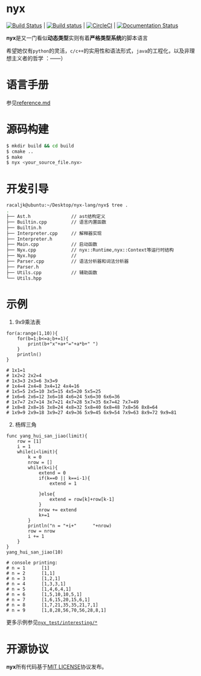 # nyx
[![Build Status](https://travis-ci.org/racaljk/nyx.svg?branch=master)](https://travis-ci.org/racaljk/nyx) | 
[![Build status](https://ci.appveyor.com/api/projects/status/ptqln5210xp6gupc?svg=true)](https://ci.appveyor.com/project/racaljk/nyx) |
[![CircleCI](https://circleci.com/gh/racaljk/nyx-lang.svg?style=svg)](https://circleci.com/gh/racaljk/nyx-lang) |
[![Documentation Status](https://readthedocs.org/projects/nyx-lang/badge/?version=latest)](https://nyx-lang.readthedocs.io/zh/latest/?badge=latest) 

**nyx**是又一门看似**动态类型**实则有着**严格类型系统**的脚本语言

希望她仅有`python`的灵活，`c/c++`的实用性和语法形式，`java`的工程化，以及非理想主义者的哲学 ：——）

# 语言手册
参见[reference.md](./reference.md)

# 源码构建
```bash
$ mkdir build && cd build
$ cmake ..
$ make
$ nyx <your_source_file.nyx>
```

# 开发引导
```bash
racaljk@ubuntu:~/Desktop/nyx-lang/nyx$ tree .
.
├── Ast.h               // ast结构定义
├── Builtin.cpp         // 语言内置函数
├── Builtin.h           
├── Interpreter.cpp     // 解释器实现
├── Interpreter.h
├── Main.cpp            // 启动函数
├── Nyx.cpp             // nyx::Runtime,nyx::Context等运行时结构
├── Nyx.hpp             // 
├── Parser.cpp          // 语法分析器和词法分析器
├── Parser.h
├── Utils.cpp           // 辅助函数
└── Utils.hpp
```

# 示例
1. 9x9乘法表
```nyx
for(a:range(1,10)){
    for(b=1;b<=a;b+=1){
        print(b+"x"+a+"="+a*b+" ")
    }
    println()
}

# 1x1=1 
# 1x2=2 2x2=4 
# 1x3=3 2x3=6 3x3=9 
# 1x4=4 2x4=8 3x4=12 4x4=16 
# 1x5=5 2x5=10 3x5=15 4x5=20 5x5=25 
# 1x6=6 2x6=12 3x6=18 4x6=24 5x6=30 6x6=36 
# 1x7=7 2x7=14 3x7=21 4x7=28 5x7=35 6x7=42 7x7=49 
# 1x8=8 2x8=16 3x8=24 4x8=32 5x8=40 6x8=48 7x8=56 8x8=64 
# 1x9=9 2x9=18 3x9=27 4x9=36 5x9=45 6x9=54 7x9=63 8x9=72 9x9=81
```
2. 杨辉三角
```nyx
func yang_hui_san_jiao(limit){
    row = [1]
    i = 1
    while(i<limit){
        k = 0
        nrow = []
        while(k<i){
            extend = 0
            if(k==0 || k==i-1){
                extend = 1
                
            }else{
                extend = row[k]+row[k-1]
            }
            nrow += extend
            k+=1
        }
        println("n = "+i+"      "+nrow)
        row = nrow
        i += 1
    }
}
yang_hui_san_jiao(10)

# console printing:
# n = 1      [1]
# n = 2      [1,1]
# n = 3      [1,2,1]
# n = 4      [1,3,3,1]
# n = 5      [1,4,6,4,1]
# n = 6      [1,5,10,10,5,1]
# n = 7      [1,6,15,20,15,6,1]
# n = 8      [1,7,21,35,35,21,7,1]
# n = 9      [1,8,28,56,70,56,28,8,1]
```
更多示例参见[`nyx_test/interesting/*`](./nyx_test/interesting)

# 开源协议
**nyx**所有代码基于[MIT LICENSE](LICENSE)协议发布。
